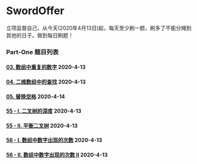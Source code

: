 # SwordOffer

立项监督自己，从今天(2020年4月13日)起，每天至少刷一题，刷多了不能分摊到其他的日子。做到每日刷题！

### Part-One 题目列表

####  [03. 数组中重复的数字](https://leetcode-cn.com/problems/shu-zu-zhong-zhong-fu-de-shu-zi-lcof/) 2020-4-13

#### [04. 二维数组中的查找](https://leetcode-cn.com/problems/er-wei-shu-zu-zhong-de-cha-zhao-lcof/) 2020-4-13

#### [05. 替换空格](https://leetcode-cn.com/problems/ti-huan-kong-ge-lcof/) 2020-4-14

#### [55 - I. 二叉树的深度](https://leetcode-cn.com/problems/er-cha-shu-de-shen-du-lcof/) 2020-4-13

#### [55 - II. 平衡二叉树](https://leetcode-cn.com/problems/ping-heng-er-cha-shu-lcof/) 2020-4-13

#### [56 - I. 数组中数字出现的次数](https://leetcode-cn.com/problems/shu-zu-zhong-shu-zi-chu-xian-de-ci-shu-lcof/) 2020-4-13

#### [56 - II. 数组中数字出现的次数 II](https://leetcode-cn.com/problems/shu-zu-zhong-shu-zi-chu-xian-de-ci-shu-ii-lcof/) 2020-4-13

